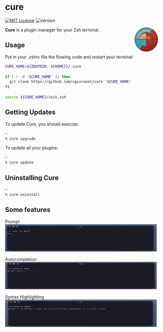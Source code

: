 # cure 

[![MIT License](https://img.shields.io/badge/license-MIT-007EC7.svg)](/LICENSE)
![version](https://img.shields.io/badge/version-v0.1.0-df5e88)

<img align="right"
     height="80"
     alt="Cure Logo"
     src="https://github.com/cgcoronel/cure/blob/main/images/logo.png">

**Cure** is a plugin manager for your Zsh terminal.

## Usage
Put in your .zshrc file the flowing code and restart your terminal

```zsh
CURE_HOME=${ZDOTDIR:-${HOME}}/.cure

if [ ! -d "$CURE_HOME" ]; then
  git clone https://github.com/cgcoronel/cure "$CURE_HOME"
fi

source ${CURE_HOME}/init.zsh
```

## Getting Updates
To update Cure, you should execute:

```zsh
~
% cure upgrade
```

To update all your plugins:
```zsh
~
% cure update 
```

## Uninstalling Cure
```zsh
~
% cure uninstall
```

## Some features

Prompt
<img src="https://github.com/cgcoronel/cure/blob/main/images/prompt.jpeg" width="500" height="90">

Autocompletion
<img src="https://github.com/cgcoronel/cure/blob/main/images/autocomplete.jpeg" width="500" height="90">

Syntax Highlighting
<img src="https://github.com/cgcoronel/cure/blob/main/images/syntax-highlighting.jpeg" width="500" height="90">





